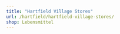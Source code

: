 ```yaml
---
title: "Hartfield Village Stores"
url: /hartfield/hartfield-village-stores/
shop: Lebensmittel
---
```

